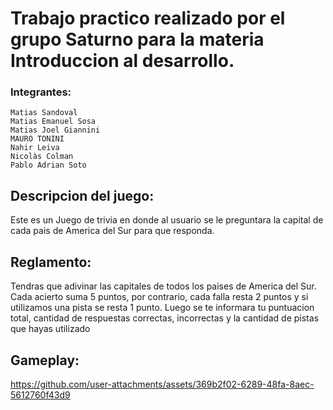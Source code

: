 # Trabajo practico realizado por el grupo Saturno para la materia Introduccion al desarrollo.

### Integrantes:

    Matias Sandoval
    Matias Emanuel Sosa
    Matias Joel Giannini
    MAURO TONINI
    Nahir Leiva
    Nicolàs Colman
    Pablo Adrian Soto


## Descripcion del juego:
Este es un Juego de trivia en donde al usuario se le preguntara la capital de cada pais de America del Sur para que responda.

## Reglamento:
Tendras que adivinar las capitales de todos los paises de America del Sur.
Cada acierto suma 5 puntos, por contrario, cada falla resta 2 puntos y si utilizamos una pista se resta 1 punto.
Luego se te informara tu puntuacion total, cantidad de respuestas correctas, incorrectas y la cantidad de pistas que hayas utilizado

## Gameplay:

https://github.com/user-attachments/assets/369b2f02-6289-48fa-8aec-5612760f43d9

